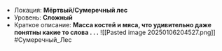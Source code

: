 - Локация: **Мёртвый/Сумеречный лес**
- Уровень: **Сложный**
- Краткое описание: **Масса костей и мяса, что удивительно даже понятны какие то слова . . .**
![[Pasted image 20250106204527.png]]
#Сумеречный_Лес 